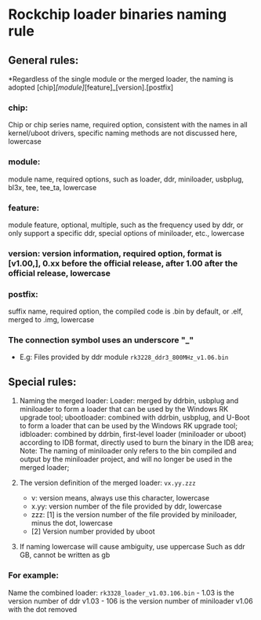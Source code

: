 # Rockchip loader binaries naming rule

## General rules:
*Regardless of the single module or the merged loader, the naming is adopted
    [chip]_[module]_[feature]_[version].[postfix]

### chip: 
Chip or chip series name, required option, consistent with the names in all kernel/uboot drivers, specific naming methods are not discussed here, lowercase
### module: 
module name, required options, such as loader, ddr, miniloader, usbplug, bl3x, tee, tee_ta, lowercase

### feature: 
module feature, optional, multiple, such as the frequency used by ddr, or only support a specific ddr, special options of miniloader, etc., lowercase

### version: version information, required option, format is [v1.00,], 0.xx before the official release, after 1.00 after the official release, lowercase
### postfix: 
suffix name, required option, the compiled code is .bin by default, or .elf, merged to .img, lowercase

### The connection symbol uses an underscore "_"
* E.g:
    Files provided by ddr module
    `rk3228_ddr3_800MHz_v1.06.bin`

## Special rules:
1. Naming the merged loader:
    Loader: merged by ddrbin, usbplug and miniloader to form a loader that can be used by the Windows RK upgrade tool;
    ubootloader: combined with ddrbin, usbplug, and U-Boot to form a loader that can be used by the Windows RK upgrade tool;
    idbloader: combined by ddrbin, first-level loader (miniloader or uboot) according to IDB format, directly used to burn the binary in the IDB area;
    Note: The naming of miniloader only refers to the bin compiled and output by the miniloader project, and will no longer be used in the merged loader;
2. The version definition of the merged loader:
    `vx.yy.zzz`
	- v: version means, always use this character, lowercase
	- x.yy: version number of the file provided by ddr, lowercase
	- zzz: [1] is the version number of the file provided by miniloader, minus the dot, lowercase
	- [2] Version number provided by uboot

3. If naming lowercase will cause ambiguity, use uppercase
	Such as ddr GB, cannot be written as gb

### For example:
Name the combined loader:
	`rk3328_loader_v1.03.106.bin`
	- 1.03 is the version number of ddr v1.03
	- 106 is the version number of miniloader v1.06 with the dot removed
